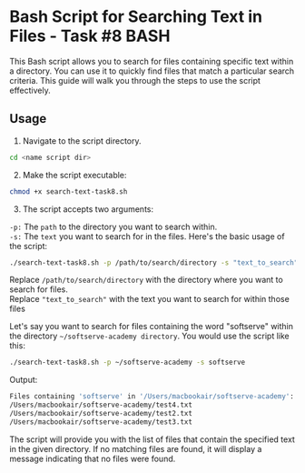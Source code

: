 # Bash Script for Searching Text in Files - Task #8 BASH 

This Bash script allows you to search for files containing specific text within a directory. You can use it to quickly find files that match a particular search criteria. This guide will walk you through the steps to use the script effectively.

## Usage

1. Navigate to the script directory.
```bash
cd <name script dir>
```

2. Make the script executable:
```bash
chmod +x search-text-task8.sh
```

3. The script accepts two arguments:

`-p:` The `path` to the directory you want to search within. \
`-s:` The `text` you want to search for in the files.
Here's the basic usage of the script:
```bash
./search-text-task8.sh -p /path/to/search/directory -s "text_to_search"
```

Replace `/path/to/search/directory` with the directory where you want to search for files. \
Replace `"text_to_search"` with the text you want to search for within those files

Let's say you want to search for files containing the word "softserve" within the directory `~/softserve-academy directory`. You would use the script like this:
```bash
./search-text-task8.sh -p ~/softserve-academy -s softserve
```
Output:
```bash
Files containing 'softserve' in '/Users/macbookair/softserve-academy':
/Users/macbookair/softserve-academy/test4.txt
/Users/macbookair/softserve-academy/test2.txt
/Users/macbookair/softserve-academy/test3.txt
```

The script will provide you with the list of files that contain the specified text in the given directory. If no matching files are found, it will display a message indicating that no files were found.

